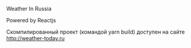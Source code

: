 Weather In Russia

Powered by Reactjs


Скомпилированный проект (командой yarn build) доступен на сайте http://weather-today.ru